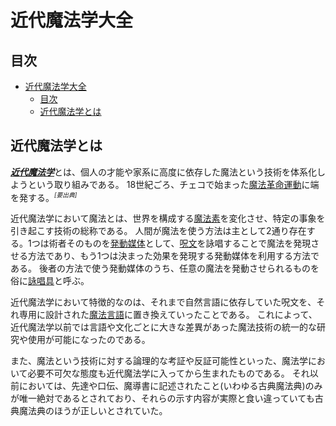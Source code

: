 # 近代魔法学大全

## 目次
- [近代魔法学大全](#近代魔法学大全)
  - [目次](#目次)
  - [近代魔法学とは](#近代魔法学とは)

## 近代魔法学とは
[***近代魔法学***](.)とは、個人の才能や家系に高度に依存した魔法という技術を体系化しようという取り組みである。
18世紀ごろ、チェコで始まった[魔法革命運動](znovuzrozeni.md)に端を発する。<sup><small><i>[要出典]</i></small></sup>

近代魔法学において魔法とは、世界を構成する[魔法素](magion.md)を変化させ、特定の事象を引き起こす技術の総称である。
人間が魔法を使う方法は主として2通り存在する。1つは術者そのものを[発動媒体](mediator.md)として、[呪文](spell.md)を詠唱することで魔法を発現させる方法であり、もう1つは決まった効果を発現する発動媒体を利用する方法である。
後者の方法で使う発動媒体のうち、任意の魔法を発動させられるものを俗に[詠唱具](speller.md)と呼ぶ。

近代魔法学において特徴的なのは、それまで自然言語に依存していた呪文を、それ専用に設計された[魔法言語](language/index.md)に置き換えていったことである。
これによって、近代魔法学以前では言語や文化ごとに大きな差異があった魔法技術の統一的な研究や使用が可能になったのである。

また、魔法という技術に対する論理的な考証や反証可能性といった、魔法学において必要不可欠な態度も近代魔法学に入ってから生まれたものである。
それ以前においては、先達や口伝、魔導書に記述されたこと(いわゆる古典魔法典)のみが唯一絶対であるとされており、それらの示す内容が実際と食い違っていても古典魔法典のほうが正しいとされていた。
